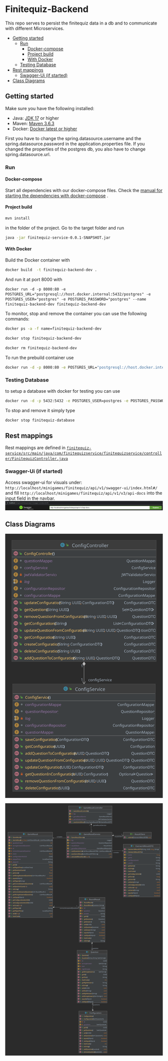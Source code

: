 # Finitequiz-Backend

This repo serves to persist the finitequiz data in a db and to communicate with different Microservices.

<!-- TOC -->

* [Getting started](#getting-started)
    * [Run](#run)
        * [Docker-compose](#docker-compose)
        * [Project build](#project-build)
        * [With Docker](#with-docker)
    * [Testing Database](#testing-database)
* [Rest mappings](#rest-mappings)
    * [Swagger-Ui (if started)](#swagger-ui--if-started-)
* [Class Diagrams](#class-diagrams)

<!-- TOC -->

## Getting started

Make sure you have the following installed:

- Java: [JDK 17](https://www.oracle.com/java/technologies/javase/jdk17-archive-downloads.html) or higher
- Maven: [Maven 3.6.3](https://maven.apache.org/download.cgi)
- Docker: [Docker latest or higher](https://www.docker.com/)

First you have to change the spring.datasource.username and the spring.datasource.password in the application.properties
file. If you changed the properties of the postgres db, you also have to change spring.datasource.url.

### Run

#### Docker-compose

Start all dependencies with our docker-compose files.
Check
the [manual for starting the dependencies with docker-compose](https://github.com/Gamify-IT/docs/blob/main/dev-manuals/languages/docker/docker-compose.md)
.

#### Project build

```sh
mvn install
```

in the folder of the project.
Go to the target folder and run

```sh
java -jar finitequiz-service-0.0.1-SNAPSHOT.jar
```

#### With Docker

Build the Docker container with

```sh
docker build  -t finitequiz-backend-dev .
```

And run it at port 8000 with

```
docker run -d -p 8000:80 -e POSTGRES_URL="postgresql://host.docker.internal:5432/postgres" -e POSTGRES_USER="postgres" -e POSTGRES_PASSWORD="postgres" --name finitequiz-backend-dev finitequiz-backend-dev
```

To monitor, stop and remove the container you can use the following commands:

```sh
docker ps -a -f name=finitequiz-backend-dev
```

```sh
docker stop finitequiz-backend-dev
```

```sh
docker rm finitequiz-backend-dev
```

To run the prebuild container use

```sh
docker run -d -p 8000:80 -e POSTGRES_URL="postgresql://host.docker.internal:5432/postgres" -e POSTGRES_USER="postgres" -e POSTGRES_PASSWORD="postgres" --name finitequiz-backend ghcr.io/gamify-it/finitequiz-backend:latest
```

### Testing Database

to setup a database with docker for testing you can use

```sh
docker run -d -p 5432:5432 -e POSTGRES_USER=postgres -e POSTGRES_PASSWORD=postgres -e POSTGRES_DB=postgres  --rm --name finitequiz-database postgres
```

To stop and remove it simply type

```sh
docker stop finitequiz-database
```

## Rest mappings

Rest mappings are defined
in [`finitequiz-service/src/main/java/com/finitequizservice/finitequizservice/controller/FinitequizController.java`](finitequiz-service/src/main/java/com/finitequizservice/finitequizservice/controller/FinitequizController.java)

### Swagger-Ui (if started)

Access swagger-ui for visuals under: ```http://localhost/minigames/finitequiz/api/v1/swagger-ui/index.html#/``` and
fill ```http://localhost/minigames/finitequiz/api/v1/v3/api-docs``` into the input field in the navbar.
![img.png](assets/finitequiz-swagger.png)

## Class Diagrams

![ConfigController](assets/ConfigService.svg)

![GameResultController](assets/GameResult.svg)
